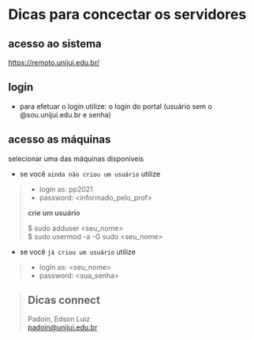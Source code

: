 # Dicas para concectar os servidores 


## acesso ao sistema

https://remoto.unijui.edu.br/


## login

* para efetuar o login utilize: o login do portal (usuário sem o @sou.unijui.edu.br e senha)


## acesso as máquinas

selecionar uma das máquinas disponíveis

* se você `ainda não criou um usuário` utilize

>	- login as: pp2021  
>	- password: <informado_pelo_prof>
>
> 	**crie um usuário**
>
>	$ sudo adduser <seu_nome>  
>	$ sudo usermod -a -G sudo <seu_nome>

* se você `já criou um usuário` utilize

>	- login as: <seu_nome>  
>	- password: <sua_senha>



> ## Dicas connect
> Padoin, Edson Luiz  
> padoin@unijui.edu.br

